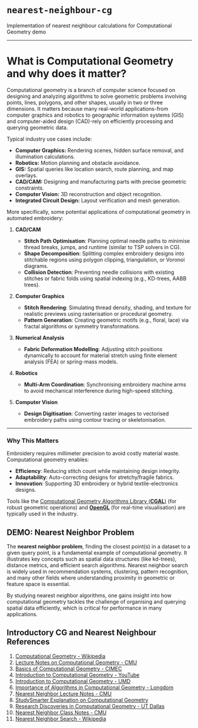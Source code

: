 # `nearest-neighbour-cg`

Implementation of nearest neighbour calculations for Computational Geometry demo

---

# What is Computational Geometry and why does it matter?

Computational geometry is a branch of computer science focused on designing and analyzing algorithms to solve geometric problems involving points, lines, polygons, and other shapes, usually in two or three dimensions. It matters because many real-world applications-from computer graphics and robotics to geographic information systems (GIS) and computer-aided design (CAD)-rely on efficiently processing and querying geometric data.

Typical industry use cases include:

- **Computer Graphics:** Rendering scenes, hidden surface removal, and illumination calculations.
- **Robotics:** Motion planning and obstacle avoidance.
- **GIS:** Spatial queries like location search, route planning, and map overlays.
- **CAD/CAM:** Designing and manufacturing parts with precise geometric constraints.
- **Computer Vision:** 3D reconstruction and object recognition.
- **Integrated Circuit Design:** Layout verification and mesh generation.

More specifically, some potential applications of computational geometry in automated embroidery:

1. **CAD/CAM**  
   - **Stitch Path Optimisation**: Planning optimal needle paths to minimise thread breaks, jumps, and runtime (similar to TSP solvers in CG).  
   - **Shape Decomposition**: Splitting complex embroidery designs into stitchable regions using polygon clipping, triangulation, or Voronoi diagrams.  
   - **Collision Detection**: Preventing needle collisions with existing stitches or fabric folds using spatial indexing (e.g., KD-trees, AABB trees).  

2. **Computer Graphics**  
   - **Stitch Rendering**: Simulating thread density, shading, and texture for realistic previews using rasterisation or procedural geometry.  
   - **Pattern Generation**: Creating geometric motifs (e.g., floral, lace) via fractal algorithms or symmetry transformations.  

3. **Numerical Analysis**  
   - **Fabric Deformation Modelling**: Adjusting stitch positions dynamically to account for material stretch using finite element analysis (FEA) or spring-mass models.  

4. **Robotics**  
   - **Multi-Arm Coordination**: Synchronising embroidery machine arms to avoid mechanical interference during high-speed stitching.  

5. **Computer Vision**  
   - **Design Digitisation**: Converting raster images to vectorised embroidery paths using contour tracing or skeletonisation.  

---

### Why This Matters 

Embroidery requires millimeter precision to avoid costly material waste. Computational geometry enables:  

- **Efficiency**: Reducing stitch count while maintaining design integrity.  
- **Adaptability**: Auto-correcting designs for stretchy/fragile fabrics.  
- **Innovation**: Supporting 3D embroidery or hybrid textile-electronics designs.  

Tools like the [Computational Geometry Algorithms Library (**CGAL**)](https://www.cgal.org) (for robust geometric operations) and [**OpenGL**](https://www.opengl.org) (for real-time visualisation) are typically used in the industry.


## DEMO: Nearest Neighbor Problem

The **nearest neighbor problem**, finding the closest point(s) in a dataset to a given query point, is a fundamental example of computational geometry. It illustrates key concepts such as spatial data structures (like kd-trees), distance metrics, and efficient search algorithms. Nearest neighbor search is widely used in recommendation systems, clustering, pattern recognition, and many other fields where understanding proximity in geometric or feature space is essential.

By studying nearest neighbor algorithms, one gains insight into how computational geometry tackles the challenge of organising and querying spatial data efficiently, which is critical for performance in many applications.


## Introductory CG and Nearest Neighbour References

1. [Computational Geometry - Wikipedia](https://en.wikipedia.org/wiki/Computational_geometry)  
2. [Lecture Notes on Computational Geometry - CMU](https://www.cs.cmu.edu/~15451-f22/lectures/lec21-geometry.pdf)  
3. [Basics of Computational Geometry - CIMEC](https://cimec.org.ar/twiki/pub/Cimec/GeometriaComputacional/cg.basics.pdf)  
4. [Introduction to Computational Geometry - YouTube](https://www.youtube.com/watch?v=qMgF8Fcrk_c)  
5. [Introduction to Computational Geometry - UMD](https://www.cs.umd.edu/class/spring2020/cmsc754/Lects/lect01-intro.pdf)  
6. [Importance of Algorithms in Computational Geometry - Longdom](https://www.longdom.org/open-access/importance-of-algorithms-in-computational-geometry-for-analyzing-geometrical-analysis-101640.html)  
7. [Nearest Neighbor Lecture Notes - CMU](https://www.cs.cmu.edu/~15451-s19/lectures/lec22-nearest-neighbor.pdf)  
8. [StudySmarter Explanation on Computational Geometry](https://www.studysmarter.co.uk/explanations/math/geometry/computational-geometry/)  
9. [Research Discoveries in Computational Geometry - UT Dallas](https://cs.utdallas.edu/6717/dr-benjamin-raichel-and-researcher-two-important-discoveries-computational-geometry/)  
10. [Nearest Neighbor Class Notes - CMU](https://www.cs.cmu.edu/afs/cs/academic/class/15456-s10/ClassNotes/nn.pdf)  
11. [Nearest Neighbor Search - Wikipedia](https://en.wikipedia.org/wiki/Nearest_neighbor_search)  
